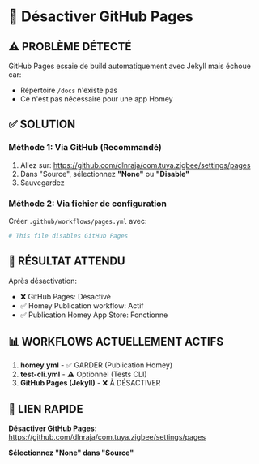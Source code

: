# 🔧 Désactiver GitHub Pages

## ⚠️ PROBLÈME DÉTECTÉ

GitHub Pages essaie de build automatiquement avec Jekyll mais échoue car:
- Répertoire `/docs` n'existe pas
- Ce n'est pas nécessaire pour une app Homey

## ✅ SOLUTION

### **Méthode 1: Via GitHub (Recommandé)**

1. Allez sur: https://github.com/dlnraja/com.tuya.zigbee/settings/pages
2. Dans "Source", sélectionnez **"None"** ou **"Disable"**
3. Sauvegardez

### **Méthode 2: Via fichier de configuration**

Créer `.github/workflows/pages.yml` avec:
```yaml
# This file disables GitHub Pages
```

## 🎯 RÉSULTAT ATTENDU

Après désactivation:
- ❌ GitHub Pages: Désactivé
- ✅ Homey Publication workflow: Actif
- ✅ Publication Homey App Store: Fonctionne

## 📊 WORKFLOWS ACTUELLEMENT ACTIFS

1. **homey.yml** - ✅ GARDER (Publication Homey)
2. **test-cli.yml** - ⚠️ Optionnel (Tests CLI)
3. **GitHub Pages (Jekyll)** - ❌ À DÉSACTIVER

## 🔗 LIEN RAPIDE

**Désactiver GitHub Pages:**
https://github.com/dlnraja/com.tuya.zigbee/settings/pages

**Sélectionnez "None" dans "Source"**
